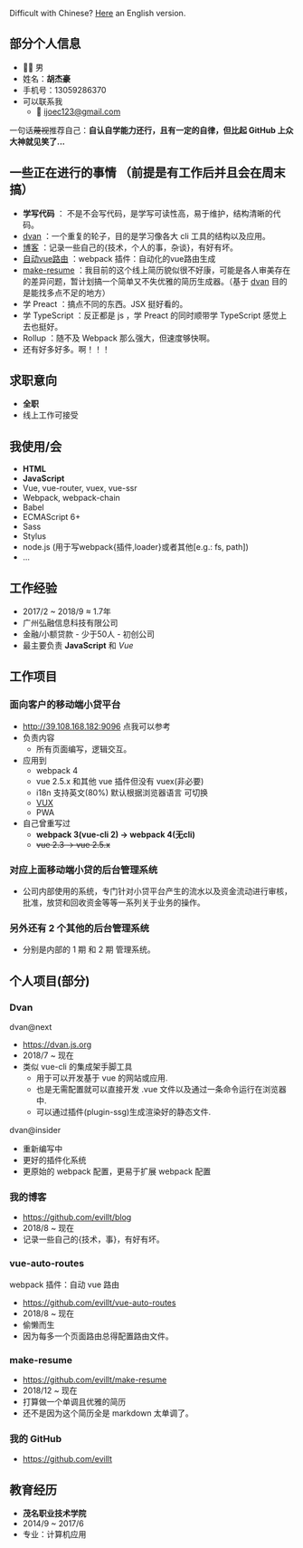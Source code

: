 <!-- # 我! 患有 ⚡️ _**内向**_ ⚡️ 症状! -->
Difficult with Chinese? [Here](en) an English version.

## 部分个人信息
- 👨‍💻‍ 男
- 姓名：**胡杰豪**
- 手机号：13059286370
- 可以联系我
  - 📨 <a href="mailto:ijoec123@gmail.com">ijoec123@gmail.com</a>

一句话~~蔑视~~推荐自己：**自认自学能力还行，且有一定的自律，但比起 GitHub 上众大神就见笑了...**

## 一些正在进行的事情 （前提是有工作后并且会在周末搞）
- **学写代码** ： 不是不会写代码，是学写可读性高，易于维护，结构清晰的代码。
- [dvan](#dvan) ：一个重复的轮子，目的是学习像各大 cli 工具的结构以及应用。
- [博客](#博客) ：记录一些自己的{技术，个人的事，杂谈}，有好有坏。
- [自动vue路由](#vue-auto-routes) ：webpack 插件：自动化的vue路由生成
- [make-resume](#make-resume) ：我目前的这个线上简历貌似很不好康，可能是各人审美存在的差异问题，暂计划搞一个简单又不失优雅的简历生成器。（基于 [dvan](#dvan) 目的是能找多点不足的地方）
- 学 Preact ：搞点不同的东西。JSX 挺好看的。
- 学 TypeScript ：反正都是 js ，学 Preact 的同时顺带学 TypeScript 感觉上去也挺好。
- Rollup ：随不及 Webpack 那么强大，但速度够快啊。
- 还有好多好多。啊！！！

## 求职意向
- **全职**
- 线上工作可接受

## 我使用/会
- **HTML**
- **JavaScript**
- Vue, vue-router, vuex, vue-ssr
- Webpack, webpack-chain
- Babel
- ECMAScript 6+
- Sass
- Stylus
- node.js (用于写webpack{插件,loader}或者其他[e.g.: fs, path])
- ...

## 工作经验
- 2017/2 ~ 2018/9 ≈ 1.7年
- 广州弘融信息科技有限公司
- 金融/小额贷款 - 少于50人 - 初创公司
- 最主要负责 **JavaScript** 和 _Vue_

## 工作项目

### 面向客户的移动端小贷平台
- <a target="_blank" href="http://39.108.168.182:9096">http://39.108.168.182:9096 点我可以参考</a>
- 负责内容
  - 所有页面编写，逻辑交互。
- 应用到
  - webpack 4
  - vue 2.5.x 和其他 vue 插件但没有 vuex(非必要)
  - i18n 支持英文(80%) 默认根据浏览器语言 可切换
  - <a target="_blank" href="https://vux.li">VUX</a>
  - PWA
- 自己曾重写过
  - **webpack 3(vue-cli 2) -> webpack 4(无cli)**
  - ~~vue 2.3 -> vue 2.5.x~~

### 对应上面移动端小贷的后台管理系统
- 公司内部使用的系统，专门针对小贷平台产生的流水以及资金流动进行审核，批准，放贷和回收资金等等一系列关于业务的操作。

### 另外还有 2 个其他的后台管理系统
- 分别是内部的 1 期 和 2 期 管理系统。

## 个人项目(部分)

### Dvan
dvan@next

- <a target="_blank" href="https://dvan.js.org">https://dvan.js.org</a>
- 2018/7 ~ 现在
- 类似 vue-cli 的集成架手脚工具
  - 用于可以开发基于 vue 的网站或应用.
  - 也是无需配置就可以直接开发 .vue 文件以及通过一条命令运行在浏览器中.
  - 可以通过插件(plugin-ssg)生成渲染好的静态文件.

dvan@insider

- 重新编写中
- 更好的插件化系统
- 更原始的 webpack 配置，更易于扩展 webpack 配置

### 我的博客
- <a target="_blank" href="https://github.com/evillt/blog">https://github.com/evillt/blog</a>
- 2018/8 ~ 现在
- 记录一些自己的{技术，事}，有好有坏。

### vue-auto-routes
webpack 插件：自动 vue 路由
- <a href="https://github.com/evillt/vue-auto-routes" target="_blank">https://github.com/evillt/vue-auto-routes</a>
- 2018/8 ~ 现在
- 偷懒而生
- 因为每多一个页面路由总得配置路由文件。

### make-resume
- <a href="https://github.com/evillt/make-resume" target="_blank">https://github.com/evillt/make-resume</a>
- 2018/12 ~ 现在
- 打算做一个单调且优雅的简历
- 还不是因为这个简历全是 markdown 太单调了。

### 我的 GitHub
- <a target="_blank" href="https://github.com/evillt">https://github.com/evillt</a>

## 教育经历
- **茂名职业技术学院**
- 2014/9 ~ 2017/6
- 专业：计算机应用